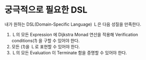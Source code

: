 # 궁극적으로 필요한 DSL

내가 원하는 DSL(Domain-Specific Language) Ｌ은 다음 성질을 만족한다.

1. Ｌ의 모든 Expression 에 Dijkstra Monad 연산을 적용해 Verification conditions(*1*) 을 구할 수 있어야 한다.
2. 모든 (*1*)을 Ｌ로 표현할 수 있어야 한다.
3. Ｌ의 모든 Evaluation 이 Terminate 함을 증명할 수 있어야 한다.
